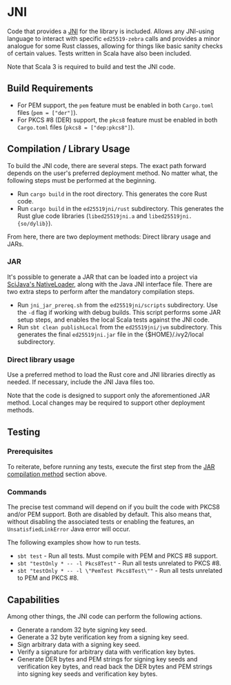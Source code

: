# JNI
Code that provides a [JNI](https://en.wikipedia.org/wiki/Java_Native_Interface)
for the library is included. Allows any JNI-using language to interact with
specific `ed25519-zebra` calls and provides a minor analogue for some Rust
classes, allowing for things like basic sanity checks of certain values.  Tests
written in Scala have also been included.

Note that Scala 3 is required to build and test the JNI code.

## Build Requirements
- For PEM support, the `pem` feature must be enabled in both `Cargo.toml` files
  (`pem = ["der"]`).
- For PKCS #8 (DER) support, the `pkcs8` feature must be enabled in both `Cargo.toml`
  files (`pkcs8 = ["dep:pkcs8"]`).

## Compilation / Library Usage
To build the JNI code, there are several steps. The exact path forward depends
on the user's preferred deployment method. No matter what, the following steps
must be performed at the beginning.

- Run `cargo build` in the root directory. This generates the core Rust code.
- Run `cargo build` in the `ed25519jni/rust` subdirectory. This generates the Rust
  glue code libraries (`libed25519jni.a` and `libed25519jni.{so/dylib}`).

From here, there are two deployment methods: Direct library usage and JARs.

### JAR
<a name="jar"></a>

It's possible to generate a JAR that can be loaded into a project via
[SciJava's NativeLoader](https://javadoc.scijava.org/SciJava/org/scijava/nativelib/NativeLoader.html),
along with the Java JNI interface file. There are two extra steps to perform
after the mandatory compilation steps.

- Run `jni_jar_prereq.sh` from the `ed25519jni/scripts` subdirectory. Use the `-d`
  flag if working with debug builds. This script performs some JAR setup steps, and
  enables the local Scala tests against the JNI code.
- Run `sbt clean publishLocal` from the `ed25519jni/jvm` subdirectory. This
  generates the final `ed25519jni.jar` file in the {$HOME}/.ivy2/local subdirectory.

### Direct library usage
Use a preferred method to load the Rust core and JNI libraries directly as
needed. If necessary, include the JNI Java files too.

Note that the code is designed to support only the aforementioned JAR method. Local
changes may be required to support other deployment methods.

## Testing
### Prerequisites
To reiterate, before running any tests, execute the first step from the
[JAR compilation method](#jar) section above.

### Commands
The precise test command will depend on if you built the code with PKCS8 and/or
PEM support. Both are disabled by default. This also means that, without disabling
the associated tests or enabling the features, an `UnsatisfiedLinkError` Java error
will occur.

The following examples show how to run tests.

- `sbt test` - Run all tests. Must compile with PEM and PKCS #8 support.
- `sbt "testOnly * -- -l Pkcs8Test"` - Run all tests unrelated to PKCS #8.
- `sbt "testOnly * -- -l \"PemTest Pkcs8Test\""` - Run all tests unrelated to PEM
  and PKCS #8.

## Capabilities
Among other things, the JNI code can perform the following actions.

* Generate a random 32 byte signing key seed.
* Generate a 32 byte verification key from a signing key seed.
* Sign arbitrary data with a signing key seed.
* Verify a signature for arbitrary data with verification key bytes.
* Generate DER bytes and PEM strings for signing key seeds and verification key bytes, and read back the DER bytes and PEM strings into signing key seeds and verification key bytes.
